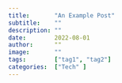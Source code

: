 ```yaml
---
title:       "An Example Post"
subtitle:    ""
description: ""
date:        2022-08-01
author:      ""
image:       ""
tags:        ["tag1", "tag2"]
categories:  ["Tech" ]
---
```

